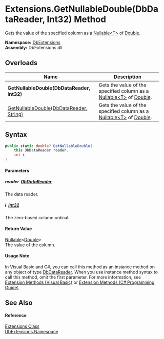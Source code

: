 Extensions.GetNullableDouble(DbDataReader, Int32) Method
========================================================
Gets the value of the specified column as a [Nullable&lt;T>][1] of [Double][2].
  
**Namespace:** [DbExtensions][3]  
**Assembly:** DbExtensions.dll

Overloads
---------

| Name                                         | Description                                                                     |
| -------------------------------------------- | ------------------------------------------------------------------------------- |
| **GetNullableDouble(DbDataReader, Int32)**   | Gets the value of the specified column as a [Nullable&lt;T>][1] of [Double][2]. |
| [GetNullableDouble(DbDataReader, String)][4] | Gets the value of the specified column as a [Nullable&lt;T>][1] of [Double][2]. |


Syntax
------

```csharp
public static double? GetNullableDouble(
	this DbDataReader reader,
	int i
)
```

#### Parameters

##### *reader*  [DbDataReader][5]
The data reader.

##### *i*  [Int32][6]
The zero-based column ordinal.

#### Return Value
[Nullable][1]&lt;[Double][2]>  
The value of the column.
#### Usage Note
In Visual Basic and C#, you can call this method as an instance method on any object of type [DbDataReader][5]. When you use instance method syntax to call this method, omit the first parameter. For more information, see [Extension Methods (Visual Basic)][7] or [Extension Methods (C# Programming Guide)][8].

See Also
--------

#### Reference
[Extensions Class][9]  
[DbExtensions Namespace][3]  

[1]: https://learn.microsoft.com/dotnet/api/system.nullable-1
[2]: https://learn.microsoft.com/dotnet/api/system.double
[3]: ../README.md
[4]: GetNullableDouble_1.md
[5]: https://learn.microsoft.com/dotnet/api/system.data.common.dbdatareader
[6]: https://learn.microsoft.com/dotnet/api/system.int32
[7]: https://docs.microsoft.com/dotnet/visual-basic/programming-guide/language-features/procedures/extension-methods
[8]: https://docs.microsoft.com/dotnet/csharp/programming-guide/classes-and-structs/extension-methods
[9]: README.md